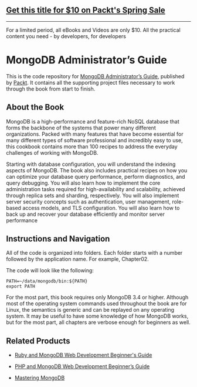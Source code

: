 ## [Get this title for $10 on Packt's Spring Sale](https://www.packt.com/B06057?utm_source=github&utm_medium=packt-github-repo&utm_campaign=spring_10_dollar_2022)
-----
For a limited period, all eBooks and Videos are only $10. All the practical content you need \- by developers, for developers

# MongoDB Administrator’s Guide
This is the code repository for [MongoDB Administrator’s Guide](https://www.packtpub.com/big-data-and-business-intelligence/mongodb-administrator’s-guide?utm_source=github&utm_medium=repository&utm_campaign=9781787126480), published by [Packt](https://www.packtpub.com/?utm_source=github). It contains all the supporting project files necessary to work through the book from start to finish.
## About the Book
MongoDB is a high-performance and feature-rich NoSQL database that forms the backbone of the systems that power many different organizations. Packed with many features that have become essential for many different types of software professional and incredibly easy to use, this cookbook contains more than 100 recipes to address the everyday challenges of working with MongoDB.

Starting with database configuration, you will understand the indexing aspects of MongoDB. The book also includes practical recipes on how you can optimize your database query performance, perform diagnostics, and query debugging. You will also learn how to implement the core administration tasks required for high-availability and scalability, achieved through replica sets and sharding, respectively. You will also implement server security concepts such as authentication, user management, role-based access models, and TLS configuration. You will also learn how to back up and recover your database efficiently and monitor server performance

## Instructions and Navigation
All of the code is organized into folders. Each folder starts with a number followed by the application name. For example, Chapter02.



The code will look like the following:
```
PATH=~/data/mongodb/bin:${PATH}
export PATH
```

For the most part, this book requires only MongoDB 3.4 or higher. Although most of the
operating system commands used throughout the book are for Linux, the semantics is
generic and can be replayed on any operating system. It may be useful to have some
knowledge of how MongoDB works, but for the most part, all chapters are verbose enough
for beginners as well.

## Related Products
* [Ruby and MongoDB Web Development Beginner's Guide](https://www.packtpub.com/web-development/ruby-and-mongodb-web-development-beginners-guide?utm_source=github&utm_medium=repository&utm_campaign=9781849515023)

* [PHP and MongoDB Web Development Beginner’s Guide](https://www.packtpub.com/web-development/php-and-mongodb-web-development-beginner’s-guide?utm_source=github&utm_medium=repository&utm_campaign=9781849513623)

* [Mastering MongoDB](https://www.packtpub.com/big-data-and-business-intelligence/mastering-mongodb?utm_source=github&utm_medium=repository&utm_campaign=9781783982608)

